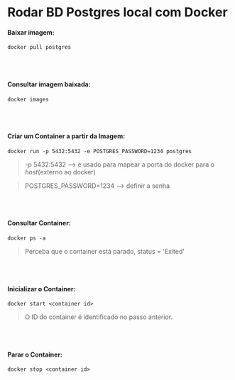 # Rodar BD Postgres local com Docker

#### Baixar imagem:

```
docker pull postgres
```

<br>
<br>

#### Consultar imagem baixada:

```
docker images
```

<br>
<br>

#### Criar um Container a partir da Imagem:
```
docker run -p 5432:5432 -e POSTGRES_PASSWORD=1234 postgres
```
> -p 5432:5432 --> é usado para mapear a porta do docker para o _host_(externo ao docker)  

> POSTGRES_PASSWORD=1234  --> definir a senha 

<br>
<br>

#### Consultar Container:
```
docker ps -a
```
> Perceba que o container está parado, status = 'Exited'

<br>
<br>


#### Inicializar o Container:
```
docker start <container id>
```
> O ID do container é identificado no passo anterior. 

<br>
<br>


#### Parar o Container:
```
docker stop <container id>
```

<br>
<br>